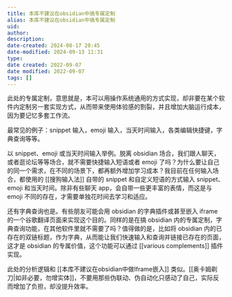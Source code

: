 ```yaml
---
title: 本库不建议在obsidian中搞专属定制
alias: 本库不建议在obsidian中搞专属定制
uid: 
author: 
description: 
date-created: 2024-08-17 20:45
date-modified: 2024-09-13 11:31
type: 
date created: 2022-09-07
date modified: 2022-09-07
tags: []
---
```


此处的专属定制，意思就是，本可以用操作系统通用的方式实现，却非要在某个软件内定制另一套实现方式，从而带来使用体验感的割裂，并且增加大脑运行成本，因为要记忆多套工作流。

最常见的例子：snippet 输入，emoji 输入，当天时间输入，各类编辑快捷键，字典查询等等。

以 snippet、emoji 或当天时间输入举例。脱离 obsidian 场合，我们跟人聊天，或者逛论坛等等场合，就不需要快捷输入短语或者 emoji 了吗？为什么要让自己的同一个需求，在不同的场景下，都再额外增加学习成本？我目前在任何输入场合，都使用的 [[搜狗输入法]] 自带的 snippet 和自定义短语的方式输入 snippet、emoji 和当天时间。除非有些聊天 app，会自带一些更丰富的表情，而这是与 emoji 不同的存在，才需要单独花时间去学习和适应。

还有字典查询也是。有些朋友可能会用 obsidian 的字典插件或甚至嵌入 iframe 的一个谷歌翻译页面来实现这个目的。同样的是在搞 obsidian 内的专属定制，字典查询功能，在其他软件里就不需要了吗？值得做的是，比如将 obsidian 内的已存在的双链标题，作为字典，从而能让我们快速输入和查询并链接已存在的页面，这才是 obsidian 的专属价值，这个功能可以通过 [[various complements]] 插件实现。

此处的分析逻辑和 [[本库不建议在obsidian中做Iframe嵌入]] 类似。[[奥卡姆剃刀|如非必要，勿增实体]]，不要用那些伪联动、伪自动化只感动了自己，实际反而增加了负担，却没提升效率。
